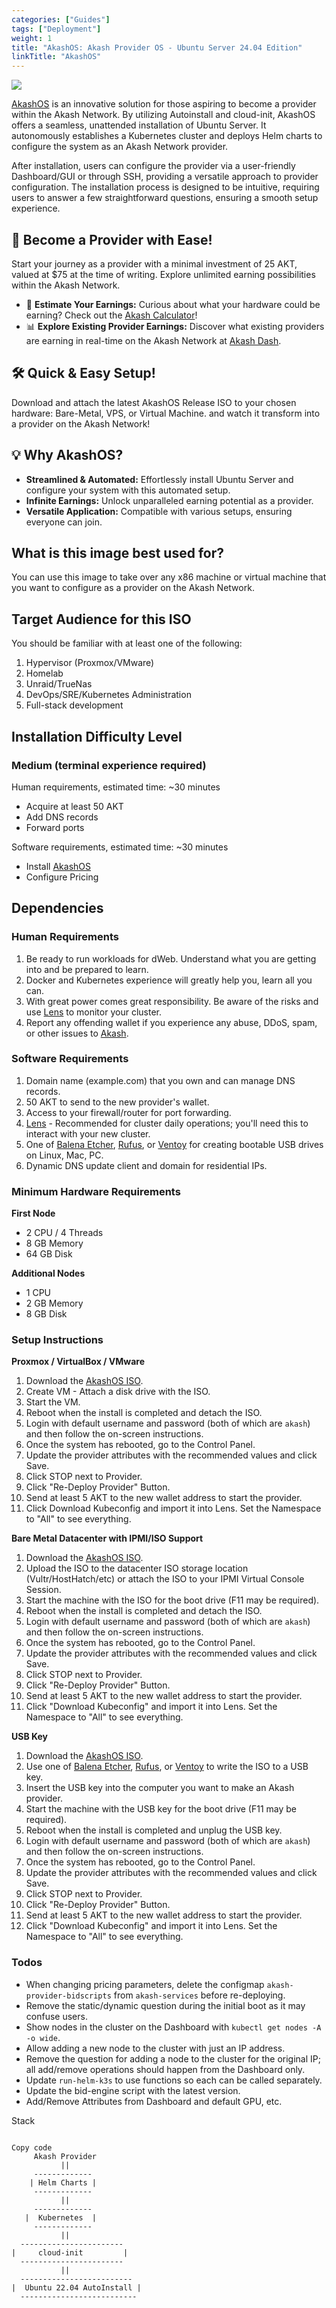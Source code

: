 ```yaml
---
categories: ["Guides"]
tags: ["Deployment"]
weight: 1
title: "AkashOS: Akash Provider OS - Ubuntu Server 24.04 Edition"
linkTitle: "AkashOS"
---
```



![](../../assets/akashos.png)

                                                                                                                               
[AkashOS](https://github.com/cryptoandcoffee/akashos/releases) is an innovative solution for those aspiring to become a provider within the Akash Network. By utilizing Autoinstall and cloud-init, AkashOS offers a seamless, unattended installation of Ubuntu Server. It autonomously establishes a Kubernetes cluster and deploys Helm charts to configure the system as an Akash Network provider.

After installation, users can configure the provider via a user-friendly Dashboard/GUI or through SSH, providing a versatile approach to provider configuration. The installation process is designed to be intuitive, requiring users to answer a few straightforward questions, ensuring a smooth setup experience.

## 🌟 Become a Provider with Ease!

Start your journey as a provider with a minimal investment of 25 AKT, valued at $75 at the time of writing. Explore unlimited earning possibilities within the Akash Network.

-  🧮 **Estimate Your Earnings:** Curious about what your hardware could be earning? Check out the [Akash Calculator](https://akashcalcualtor.com)!
- 📊 **Explore Existing Provider Earnings:** Discover what existing providers are earning in real-time on the Akash Network at [Akash Dash](https://akashdash.com).


## 🛠 Quick & Easy Setup!
Download and attach the latest AkashOS Release ISO to your chosen hardware: Bare-Metal, VPS, or Virtual Machine. and watch it transform into a provider on the Akash Network!

## 💡 Why AkashOS?
- **Streamlined & Automated:** Effortlessly install Ubuntu Server and configure your system with this automated setup.
- **Infinite Earnings:** Unlock unparalleled earning potential as a provider.
- **Versatile Application:** Compatible with various setups, ensuring everyone can join.

## What is this image best used for?

You can use this image to take over any x86 machine or virtual machine that you want to configure as a provider on the Akash Network.

## Target Audience for this ISO 

You should be familiar with at least one of the following:

1. Hypervisor (Proxmox/VMware) 
2. Homelab
3. Unraid/TrueNas
4. DevOps/SRE/Kubernetes Administration
4. Full-stack development

## Installation Difficulty Level

### Medium (terminal experience required)

Human requirements, estimated time: ~30 minutes

- Acquire at least 50 AKT
- Add DNS records
- Forward ports

Software requirements, estimated time: ~30 minutes

- Install [AkashOS](https://github.com/cryptoandcoffee/akashos/releases)
- Configure Pricing

## Dependencies

### Human Requirements

1. Be ready to run workloads for dWeb. Understand what you are getting into and be prepared to learn.
2. Docker and Kubernetes experience will greatly help you, learn all you can.
3. With great power comes great responsibility. Be aware of the risks and use [Lens](https://k8slens.dev/) to monitor your cluster.
4. Report any offending wallet if you experience any abuse, DDoS, spam, or other issues to [Akash](https://discord.akash.network/).

### Software Requirements

1. Domain name (example.com) that you own and can manage DNS records.
2. 50 AKT to send to the new provider's wallet.
3. Access to your firewall/router for port forwarding.
4. [Lens](https://k8slens.dev/) - Recommended for cluster daily operations; you'll need this to interact with your new cluster.
5. One of [Balena Etcher](https://www.balena.io/etcher/), [Rufus](https://rufus.ie/), or [Ventoy](https://www.ventoy.net/en/index.html) for creating bootable USB drives on Linux, Mac, PC.
6. Dynamic DNS update client and domain for residential IPs.

### Minimum Hardware Requirements
**First Node**

- 2 CPU / 4 Threads
- 8 GB Memory
- 64 GB Disk

**Additional Nodes**

- 1 CPU
- 2 GB Memory
- 8 GB Disk

### Setup Instructions

**Proxmox / VirtualBox / VMware**

1. Download the [AkashOS ISO](https://github.com/cryptoandcoffee/akashos/releases).
2. Create VM - Attach a disk drive with the ISO.
3. Start the VM.
4. Reboot when the install is completed and detach the ISO.
5. Login with default username and password (both of which are `akash`) and then follow the on-screen instructions.
6. Once the system has rebooted, go to the Control Panel.
7. Update the provider attributes with the recommended values and click Save.
8. Click STOP next to Provider.
9. Click "Re-Deploy Provider" Button.
10. Send at least 5 AKT to the new wallet address to start the provider.
11. Click Download Kubeconfig and import it into Lens. Set the Namespace to "All" to see everything.


**Bare Metal Datacenter with IPMI/ISO Support**

1. Download the [AkashOS ISO](https://github.com/cryptoandcoffee/akashos/releases).
2. Upload the ISO to the datacenter ISO storage location (Vultr/HostHatch/etc) or attach the ISO to your IPMI Virtual Console Session.
3. Start the machine with the ISO for the boot drive (F11 may be required).
4. Reboot when the install is completed and detach the ISO.
5. Login with default username and password (both of which are `akash`) and then follow the on-screen instructions.
6. Once the system has rebooted, go to the Control Panel.
7. Update the provider attributes with the recommended values and click Save.
8. Click STOP next to Provider.
9. Click "Re-Deploy Provider" Button.
10. Send at least 5 AKT to the new wallet address to start the provider.
11. Click "Download Kubeconfig" and import it into Lens. Set the Namespace to "All" to see everything.

**USB Key**

1. Download the [AkashOS ISO](https://github.com/cryptoandcoffee/akashos/releases).
2. Use one of [Balena Etcher](https://www.balena.io/etcher/), [Rufus](https://rufus.ie/), or [Ventoy](https://www.ventoy.net/en/index.html) to write the ISO to a USB key.
3. Insert the USB key into the computer you want to make an Akash provider.
4. Start the machine with the USB key for the boot drive (F11 may be required).
5. Reboot when the install is completed and unplug the USB key.
6. Login with default username and password (both of which are `akash`) and then follow the on-screen instructions.
7. Once the system has rebooted, go to the Control Panel.
8. Update the provider attributes with the recommended values and click Save.
9. Click STOP next to Provider.
10. Click "Re-Deploy Provider" Button.
11. Send at least 5 AKT to the new wallet address to start the provider.
12. Click "Download Kubeconfig" and import it into Lens. Set the Namespace to "All" to see everything.

### Todos
- When changing pricing parameters, delete the configmap `akash-provider-bidscripts` from `akash-services` before re-deploying.
- Remove the static/dynamic question during the initial boot as it may confuse users.
- Show nodes in the cluster on the Dashboard with `kubectl get nodes -A -o wide`.
- Allow adding a new node to the cluster with just an IP address.
- Remove the question for adding a node to the cluster for the original IP; all add/remove operations should happen from the Dashboard only.
- Update `run-helm-k3s` to use functions so each can be called separately.
- Update the bid-engine script with the latest version.
- Add/Remove Attributes from Dashboard and default GPU, etc.


Stack

```

Copy code
     Akash Provider
           ||
     -------------
    | Helm Charts |
     -------------
           ||
     -------------
   |  Kubernetes  |
     -------------
           ||
  -----------------------
|     cloud-init         |
  -----------------------
           ||
  -------------------------
|  Ubuntu 22.04 AutoInstall |
  --------------------------

  ```